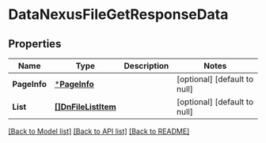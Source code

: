 # DataNexusFileGetResponseData

## Properties
Name | Type | Description | Notes
------------ | ------------- | ------------- | -------------
**PageInfo** | [***PageInfo**](page_info.md) |  | [optional] [default to null]
**List** | [**[]DnFileListItem**](dn_file_list_item.md) |  | [optional] [default to null]

[[Back to Model list]](../README.md#documentation-for-models) [[Back to API list]](../README.md#documentation-for-api-endpoints) [[Back to README]](../README.md)


